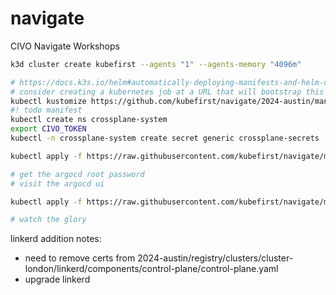 # navigate

CIVO Navigate Workshops

```sh
k3d cluster create kubefirst --agents "1" --agents-memory "4096m"

# https://docs.k3s.io/helm#automatically-deploying-manifests-and-helm-charts
# consider creating a kubernetes job at a URL that will bootstrap this through a manifest (wrap it in a helm chart?)
kubectl kustomize https://github.com/kubefirst/navigate/2024-austin/manifests/argocd\?ref\=main | kubectl apply -f -
#! todo manifest
kubectl create ns crossplane-system 
export CIVO_TOKEN
kubectl -n crossplane-system create secret generic crossplane-secrets --from-literal=CIVO_TOKEN=$CIVO_TOKEN --from-literal=TF_VAR_civo_token=$CIVO_TOKEN

kubectl apply -f https://raw.githubusercontent.com/kubefirst/navigate/main/2024-austin/bootstrap/bootstrap.yaml

# get the argocd root password
# visit the argocd ui

kubectl apply -f https://raw.githubusercontent.com/kubefirst/navigate/main/2024-austin/registry/registry.yaml

# watch the glory
```



linkerd addition notes:
- need to remove certs from 2024-austin/registry/clusters/cluster-london/linkerd/components/control-plane/control-plane.yaml
- upgrade linkerd
